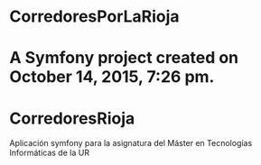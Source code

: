 CorredoresPorLaRioja
====================

A Symfony project created on October 14, 2015, 7:26 pm.
=======
# CorredoresRioja
Aplicación symfony para la asignatura del Máster en Tecnologías Informáticas de la UR
